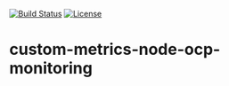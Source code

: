 [![Build Status](https://travis-ci.org/garethahealy/custom-metrics-node-ocp-monitoring.svg?branch=master)](https://travis-ci.org/garethahealy/custom-metrics-node-ocp-monitoring)
[![License](https://img.shields.io/hexpm/l/plug.svg?maxAge=2592000)]()

# custom-metrics-node-ocp-monitoring
